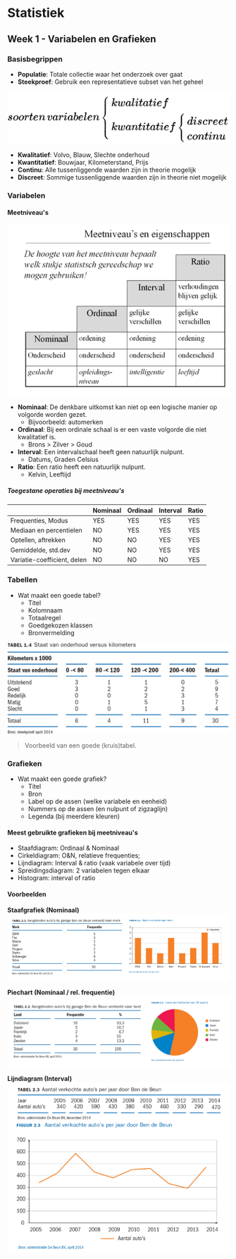 # Statistiek
## Week 1 - Variabelen en Grafieken

### Basisbegrippen

* **Populatie**: Totale collectie waar het onderzoek over gaat
* **Steekproef**: Gebruik een representatieve subset van het geheel

![](files/1.png)

* **Kwalitatief**: Volvo, Blauw, Slechte onderhoud
* **Kwantitatief**: Bouwjaar, Kilometerstand, Prijs
* **Continu**: Alle tussenliggende waarden zijn in theorie mogelijk
* **Discreet**: Sommige tussenliggende waarden zijn in theorie niet mogelijk

### Variabelen

#### Meetniveau's

![](files/2.png)

* **Nominaal**: De denkbare uitkomst kan niet op een logische manier op volgorde worden gezet.
	- Bijvoorbeeld: automerken
* **Ordinaal**: Bij een ordinale schaal is er een vaste volgorde die niet kwalitatief is.
	- Brons > Zilver > Goud
* **Interval**: Een intervalschaal heeft geen natuurlijk nulpunt.
	- Datums, Graden Celsius
* **Ratio**: Een ratio heeft een natuurlijk nulpunt.
	- Kelvin, Leeftijd

##### Toegestane operaties bij meetniveau's

|                             | Nominaal | Ordinaal | Interval | Ratio |
|-----------------------------|----------|----------|----------|-------|
| Frequenties, Modus          |YES       |YES       |YES       |YES    |
| Mediaan en percentielen     |NO        |YES       |YES       |YES    |
| Optellen, aftrekken         |NO        |NO        |YES       |YES    |
| Gemiddelde, std.dev         |NO        |NO        |YES       |YES    |
| Variatie-coefficient, delen |NO        |NO        |NO        |YES    |

### Tabellen

* Wat maakt een goede tabel?
	- Titel
	- Kolomnaam
	- Totaalregel
	- Goedgekozen klassen
	- Bronvermelding

![](files/3.png)

> Voorbeeld van een goede (kruis)tabel.

### Grafieken

* Wat maakt een goede grafiek?
	- Titel
	- Bron
	- Label op de assen (welke variabele en eenheid)
	- Nummers op de assen (en nulpunt of zigzaglijn)
	- Legenda (bij meerdere kleuren)

#### Meest gebruikte grafieken bij meetniveau's

* Staafdiagram: Ordinaal & Nominaal
* Cirkeldiagram: O&N, relatieve frequenties;
* Lijndiagram: Interval & ratio (vaak variabele over tijd)
* Spreidingsdiagram: 2 variabelen tegen elkaar
* Histogram: interval of ratio

#### Voorbeelden

**Staafgrafiek (Nominaal)**
![](files/4.png)

**Piechart (Nominaal / rel. frequentie)**
![](files/5.png)

**Lijndiagram (Interval)**
![](files/6.png)

